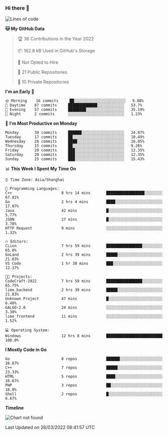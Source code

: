 ### Hi there 👋

<!--
**pinelliar/pinelliar** is a ✨ _special_ ✨ repository because its `README.md` (this file) appears on your GitHub profile.

Here are some ideas to get you started:

- 🔭 I’m currently working on ...
- 🌱 I’m currently learning ...
- 👯 I’m looking to collaborate on ...
- 🤔 I’m looking for help with ...
- 💬 Ask me about ...
- 📫 How to reach me: ...
- 😄 Pronouns: ...
- ⚡ Fun fact: ...
-->

<!--START_SECTION:waka-->
![Lines of code](https://img.shields.io/badge/From%20Hello%20World%20I%27ve%20Written-41%20Thousand%20lines%20of%20code-blue)

**🐱 My GitHub Data** 

> 🏆 36 Contributions in the Year 2022
 > 
> 📦 162.8 kB Used in GitHub's Storage 
 > 
> 🚫 Not Opted to Hire
 > 
> 📜 21 Public Repositories 
 > 
> 🔑 10 Private Repositories  
 > 
**I'm an Early 🐤** 

```text
🌞 Morning    16 commits     ██░░░░░░░░░░░░░░░░░░░░░░░   9.88% 
🌆 Daytime    87 commits     █████████████░░░░░░░░░░░░   53.7% 
🌃 Evening    57 commits     ████████░░░░░░░░░░░░░░░░░   35.19% 
🌙 Night      2 commits      ░░░░░░░░░░░░░░░░░░░░░░░░░   1.23%

```
📅 **I'm Most Productive on Monday** 

```text
Monday       39 commits     ██████░░░░░░░░░░░░░░░░░░░   24.07% 
Tuesday      17 commits     ██░░░░░░░░░░░░░░░░░░░░░░░   10.49% 
Wednesday    26 commits     ████░░░░░░░░░░░░░░░░░░░░░   16.05% 
Thursday     15 commits     ██░░░░░░░░░░░░░░░░░░░░░░░   9.26% 
Friday       20 commits     ███░░░░░░░░░░░░░░░░░░░░░░   12.35% 
Saturday     20 commits     ███░░░░░░░░░░░░░░░░░░░░░░   12.35% 
Sunday       25 commits     ███░░░░░░░░░░░░░░░░░░░░░░   15.43%

```


📊 **This Week I Spent My Time On** 

```text
⌚︎ Time Zone: Asia/Shanghai

💬 Programming Languages: 
C++                      8 hrs 14 mins       █████████████████░░░░░░░░   67.81% 
Go                       2 hrs 4 mins        ████░░░░░░░░░░░░░░░░░░░░░   17.07% 
Java                     42 mins             █░░░░░░░░░░░░░░░░░░░░░░░░   5.77% 
JSON                     27 mins             █░░░░░░░░░░░░░░░░░░░░░░░░   3.78% 
HTTP Request             9 mins              ░░░░░░░░░░░░░░░░░░░░░░░░░   1.32%

🔥 Editors: 
CLion                    7 hrs 59 mins       ████████████████░░░░░░░░░   65.8% 
GoLand                   2 hrs 39 mins       █████░░░░░░░░░░░░░░░░░░░░   21.83% 
VS Code                  1 hr 30 mins        ███░░░░░░░░░░░░░░░░░░░░░░   12.37%

🐱‍💻 Projects: 
CodeCraft-2022           7 hrs 59 mins       ████████████████░░░░░░░░░   65.75% 
lime_backend             2 hrs 39 mins       █████░░░░░░░░░░░░░░░░░░░░   21.83% 
Unknown Project          47 mins             █░░░░░░░░░░░░░░░░░░░░░░░░   6.48% 
GALGO-2.0                24 mins             ░░░░░░░░░░░░░░░░░░░░░░░░░   3.38% 
lime_frontend            11 mins             ░░░░░░░░░░░░░░░░░░░░░░░░░   1.52%

💻 Operating System: 
Windows                  12 hrs 8 mins       █████████████████████████   100.0%

```

**I Mostly Code in Go** 

```text
Go                       8 repos             ██████░░░░░░░░░░░░░░░░░░░   26.67% 
C++                      7 repos             █████░░░░░░░░░░░░░░░░░░░░   23.33% 
HTML                     5 repos             ████░░░░░░░░░░░░░░░░░░░░░   16.67% 
PHP                      3 repos             ██░░░░░░░░░░░░░░░░░░░░░░░   10.0% 
Shell                    2 repos             █░░░░░░░░░░░░░░░░░░░░░░░░   6.67%

```


**Timeline**

![Chart not found](https://raw.githubusercontent.com/sunasnow/sunasnow/main/charts/bar_graph.png) 


 Last Updated on 28/03/2022 08:41:57 UTC
<!--END_SECTION:waka-->
